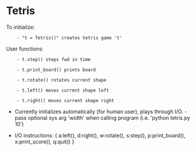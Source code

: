 # Tetris


To initialize:

        - "t = Tetris()" creates tetris game 't'

User functions:

        - t.step() steps fwd in time
        
        - t.print_board() prints board
        
        - t.rotate() rotates current shape
        
        - t.left() moves current shape left
        
        - t.right() moves current shape right


- Currently initializes automatically (for human user), plays through I/O.
        - pass optional sys arg 'width' when calling program (i.e. 'python tetris.py 10')

- I/O instructions: { a:left(), d:right(), w:rotate(), s:step(), p:print_board(), x:print_score(), q:quit() }
